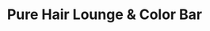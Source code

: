 ---
title: "Pure Hair Lounge & Color Bar"
url: /paso-robles/pure-hair-lounge-and-color-bar/
shop: hairdresser
---